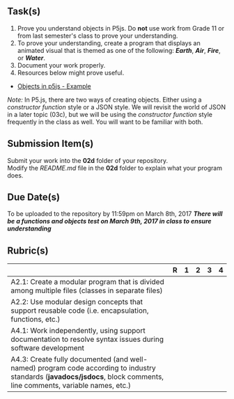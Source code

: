 Task(s)
-------
1. Prove you understand objects in P5js.  Do **not** use work from Grade 11 or from last semester's class to prove your understanding.
2. To prove your understanding, create a program that displays an animated visual that is themed as one of the following: **_Earth_**, **_Air_**, **_Fire_**, or **_Water_**.
3. Document your work properly.
4. Resources below might prove useful.  

  * [Objects in p5js - Example](https://p5js.org/examples)
  
_Note:_ In P5.js, there are two ways of creating objects.  Either using a _constructor function_ style or a JSON style.  We will revisit the world of JSON in a later topic (03c), but we will be using the _constructor function_ style frequently in the class as well.  You will want to be familiar with both.

Submission Item(s)
------------------
Submit your work into the **02d** folder of your repository.  
Modify the _README.md_ file in the **02d** folder to explain what your program does.

Due Date(s)
-------------
To be uploaded to the repository by 11:59pm on March 8th, 2017
_**There will be a functions and objects test on March 9th, 2017 in class to ensure understanding**_

Rubric(s)
---------
| | R | 1 | 2 | 3 | 4 |
|---| --- | --- | --- | --- | --- |
|A2.1: Create a modular program that is divided among multiple files (classes in separate files)  | | | | | |
|A2.2: Use modular design concepts that support reusable code (i.e. encapsulation, functions, etc.)  | | | | | |
|A4.1: Work independently, using support documentation to resolve syntax issues during software development  | | | | | |
|A4.3: Create fully documented (and well-named) program code according to industry standards (**javadocs/jsdocs**, block comments, line comments, variable names, etc.)  | | | | | |
